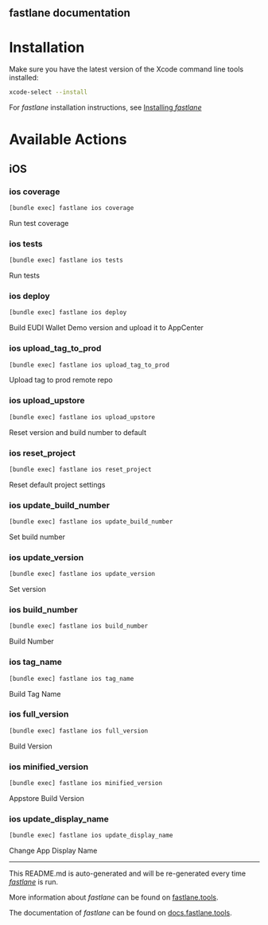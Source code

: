 fastlane documentation
----

# Installation

Make sure you have the latest version of the Xcode command line tools installed:

```sh
xcode-select --install
```

For _fastlane_ installation instructions, see [Installing _fastlane_](https://docs.fastlane.tools/#installing-fastlane)

# Available Actions

## iOS

### ios coverage

```sh
[bundle exec] fastlane ios coverage
```

Run test coverage

### ios tests

```sh
[bundle exec] fastlane ios tests
```

Run tests

### ios deploy

```sh
[bundle exec] fastlane ios deploy
```

Build EUDI Wallet Demo version and upload it to AppCenter

### ios upload_tag_to_prod

```sh
[bundle exec] fastlane ios upload_tag_to_prod
```

Upload tag to prod remote repo

### ios upload_upstore

```sh
[bundle exec] fastlane ios upload_upstore
```

Reset version and build number to default

### ios reset_project

```sh
[bundle exec] fastlane ios reset_project
```

Reset default project settings

### ios update_build_number

```sh
[bundle exec] fastlane ios update_build_number
```

Set build number

### ios update_version

```sh
[bundle exec] fastlane ios update_version
```

Set version

### ios build_number

```sh
[bundle exec] fastlane ios build_number
```

Build Number

### ios tag_name

```sh
[bundle exec] fastlane ios tag_name
```

Build Tag Name

### ios full_version

```sh
[bundle exec] fastlane ios full_version
```

Build Version

### ios minified_version

```sh
[bundle exec] fastlane ios minified_version
```

Appstore Build Version

### ios update_display_name

```sh
[bundle exec] fastlane ios update_display_name
```

Change App Display Name

----

This README.md is auto-generated and will be re-generated every time [_fastlane_](https://fastlane.tools) is run.

More information about _fastlane_ can be found on [fastlane.tools](https://fastlane.tools).

The documentation of _fastlane_ can be found on [docs.fastlane.tools](https://docs.fastlane.tools).
